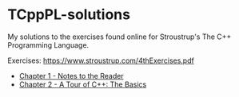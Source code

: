 # TCppPL-solutions

My solutions to the exercises found online for Stroustrup's The C++ Programming Language.

Exercises: https://www.stroustrup.com/4thExercises.pdf

- [Chapter 1 - Notes to the Reader](ch1)
- [Chapter 2 - A Tour of C++: The Basics](ch2)
